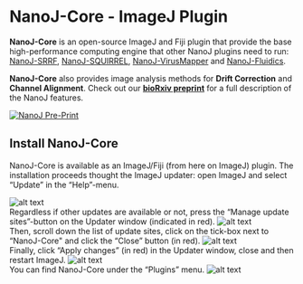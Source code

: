 # NanoJ-Core - ImageJ Plugin #

**NanoJ-Core** is an open-source ImageJ and Fiji plugin that provide the base high-performance computing engine that other NanoJ plugins need to run: [NanoJ-SRRF](https://github.com/HenriquesLab/NanoJ-SRRF), [NanoJ-SQUIRREL](https://bitbucket.org/rhenriqueslab/nanoj-squirrel/wiki/Home), [NanoJ-VirusMapper](https://bitbucket.org/rhenriqueslab/nanoj-virusmapper/wiki/Home) and [NanoJ-Fluidics](https://github.com/HenriquesLab/NanoJ-Fluidics).

**NanoJ-Core** also provides image analysis methods for **Drift Correction** and **Channel Alignment**. Check out our [**bioRxiv preprint**](https://www.biorxiv.org/content/early/2018/10/01/432674) for a full description of the NanoJ features.

[![NanoJ Pre-Print](https://pbs.twimg.com/media/Doez3mnXsAA_RxN.jpg "NanoJ Pre-Print")](https://www.biorxiv.org/content/early/2018/10/01/432674)

## Install NanoJ-Core ##


NanoJ-Core is available as an ImageJ/Fiji (from here on ImageJ) plugin. The installation proceeds thought the ImageJ updater: open ImageJ and select “Update” in the “Help”-menu.  

![alt text](https://user-images.githubusercontent.com/34708291/46486258-45659400-c7f5-11e8-9b31-acb07da686d4.png)  
Regardless if other updates are available or not, press the “Manage update sites”-button on the Updater window (indicated in red).
![alt text](https://user-images.githubusercontent.com/34708291/46486262-47c7ee00-c7f5-11e8-9045-5fe2e10246c4.png)  
Then, scroll down the list of update sites, click on the tick-box next to “NanoJ-Core" and click the “Close” button (in red).
![alt text](https://user-images.githubusercontent.com/34708291/46486269-4c8ca200-c7f5-11e8-9585-0d64bd22276a.png)  
Finally, click “Apply changes” (in red) in the Updater window, close and then restart ImageJ.
![alt text](https://user-images.githubusercontent.com/34708291/46486272-4e566580-c7f5-11e8-8304-c16d093bf883.png)  
You can find NanoJ-Core under the “Plugins” menu.
![alt text](https://user-images.githubusercontent.com/34708291/46486274-4f879280-c7f5-11e8-8947-d69e94d90004.png)


